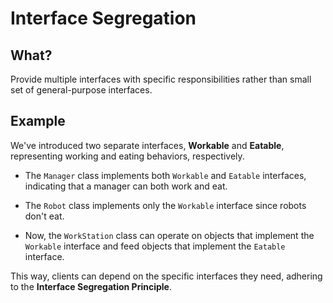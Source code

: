 # Interface Segregation

## What?

Provide multiple interfaces with specific responsibilities rather than small set of general-purpose interfaces.

## Example

We've introduced two separate interfaces, **Workable** and **Eatable**, representing working and eating behaviors,
respectively.

- The `Manager` class implements both `Workable` and `Eatable` interfaces, indicating that a manager can both work and
  eat.
- The `Robot` class implements only the `Workable` interface since robots don't eat.

- Now, the `WorkStation` class can operate on objects that implement the `Workable` interface and feed objects that
  implement
  the `Eatable` interface.

This way, clients can depend on the specific interfaces they need, adhering to the **Interface Segregation Principle**.